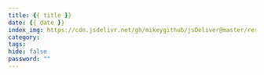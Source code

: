 ```yaml
---
title: {{ title }}
date: {{ date }}
index_img: https://cdn.jsdelivr.net/gh/mikeygithub/jsDeliver@master/resource/img/
category: 
tags:
hide: false
password: ""
---
```

